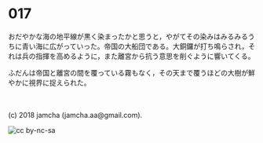# 017

おだやかな海の地平線が黒く染まったかと思うと，やがてその染みはみるみるうちに青い海に広がっていった。帝国の大船団である。大銅鑼が打ち鳴らされ，それは兵の指揮を高めるように，また離宮から抗う意思を削ぐように響いてくる。  

ふだんは帝国と離宮の間を覆っている霧もなく，その天まで覆うほどの大樹が鮮やかに視界に捉えられた。  

<br>  
<br>  
(c) 2018 jamcha (jamcha.aa@gmail.com).  

![cc by-nc-sa](http://i.creativecommons.org/l/by-nc-sa/4.0/88x31.png)
